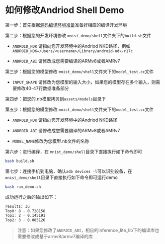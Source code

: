 # 如何修改Andriod Shell Demo

第一步：首先根据[源码编译环境准备](https://paddle-lite.readthedocs.io/zh/latest/source_compile/compile_env.html)准备好相应的编译开发环境

第二步：根据您的开发环境修改 `mnist_demo/shell`文件夹下的`build.sh`文件

- `ANDROID_NDK` 请指向您开发环境中的Andriod NKD路径，例如 `ANDROID_NDK=/Users/<username>/Library/android-ndk-r17c`

- `ANDROID_ABI` 请修改成您需要编译的ARMv8或者AMRv7

第三步：根据您的模型修改  `mnist_demo/shell`文件夹下的`model_test.cc`文件

- `INPUT_SHAPE` 请修改为您模型的输入大小，如果您的模型存在多个输入，则需要修改40-47行数据准备部分

第四步：把您的.nb模型拷贝到`assets/models`目录下

第五步：根据您的模型修改  `mnist_demo/shell`文件夹下的`model_test.cc`文件
- `ANDROID_NDK` 请指向您开发环境中的Andriod NKD路径

- `ANDROID_ABI` 请修改成您需要编译的ARMv8或者AMRv7

- `MODEL_NAME`修改为您模型.nb文件的名称

第六步：进行编译，在 `mnist_demo/shell`目录下直接执行如下命令即可

```bash
bash build.sh
```

第七步：连接手机到电脑，确认`adb devices -l`可以识别设备，在 `mnist_demo/shell`目录下直接执行如下命令即可运行demo

```bash
bash run_demo.sh
```

成功运行之后的输出如下：

```bash
results: 3u
Top0: 8 - 0.728158
Top1: 2 - 0.145191
Top2: 3 - 0.085126
```

> 注意：如果您修改了`ANDROID_ABI`，相应的inference_lite_lib下的编译库也需要修改成基于armv8/armv7编译的库

